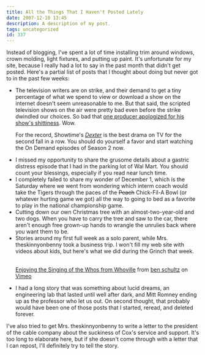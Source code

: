 ```yaml
---
title: All the Things That I Haven't Posted Lately
date: 2007-12-10 13:45
description: A description of my post.
tags: uncategorized
id: 337
---
```

Instead of blogging, I've spent a lot of time installing trim around windows, crown molding, light fixtures, and putting up paint.  It's unfortunate for my site, because I really had a lot to say in the past month that didn't get posted.  Here's a partial list of posts that I thought about doing but never got to in the past few weeks:
<span class="spanEndPreview">&nbsp;</span>
<ul><li>The television writers are on strike, and their demand to get a tiny percentage of what we spend to view or download a show on the internet doesn't seem unreasonable to me.  But that said, the scripted television shows on the air were pretty bad even before the strike dwindled our choices.  So bad that <a href="http://www.ew.com/ew/article/0,,20158840,00.html" target="_blank">one producer apologized for his show's shittiness</a>.  Wow.  

For the record, Showtime's <a href="http://www.sho.com/site/dexter/home.do" target="_blank"><i>Dexter</i></a> is the best drama on TV for the second fall in a row.  You should do yourself a favor and start watching the On Demand episodes of Season 2 now.</li>

<li>I missed my opportunity to share the grusome details about a gastric distress episode that I had in the parking lot of Wal Mart.  You should count your blessings, especially if you read near lunch time.</li>

<li>I completely failed to share my wonder of December 1, which is the Saturday where we went from wondering which interm coach would take the Tigers through the paces of the <strike>Peach</strike> Chick-Fil-A Bowl (or whatever hurting game we got) all the way to going to bed as a favorite to play in the national championship game.</li>

<li>Cutting down our own Christmas tree with an almost-two-year-old and two dogs.  When you have to carry the tree and saw to the car, there aren't enough free grown-up hands to wrangle the unrulies back where you want them to be.</li>

<li>Stories around my first full week as a solo parent, while Mrs. theskinnyonbenny took a business trip.  I won't fill my web site with videos about kids, but here's what we did during the Grinch that week.

<object type="application/x-shockwave-flash" width="500" height="333" data="http://www.vimeo.com/moogaloop.swf?clip_id=407910&amp;server=www.vimeo.com&amp;fullscreen=1&amp;show_title=0&amp;show_byline=0&amp;show_portrait=0&amp;color=01AAEA">	<param name="quality" value="best" />	<param name="allowfullscreen" value="true" />	<param name="scale" value="showAll" />	<param name="movie" value="http://www.vimeo.com/moogaloop.swf?clip_id=407910&amp;server=www.vimeo.com&amp;fullscreen=1&amp;show_title=0&amp;show_byline=0&amp;show_portrait=0&amp;color=01AAEA" /></object><br /><span class="caption"><a href="http://www.vimeo.com/407910/l:embed_407910" >Enjoying the Singing of the Whos from Whoville</a> from <a href="http://www.vimeo.com/user244752/l:embed_407910" >ben schultz</a> on <a href="http://vimeo.com/l:embed_407910" >Vimeo</a></span>

</li>

<li>I had a long story that was something about lucid dreams, an engineering lab that lasted until well after dark, and Mitt Romney ending up as the professor who let us out.  On second thought, that probably would have been one of those posts that I started, reread, and deleted forever.</li></ul>

I've also tried to get Mrs. theskinnyonbenny to write a letter to the president of the cable company about the suckiness of Cox's service and support.  It's too long to elaborate here, but if she doesn't come through with a letter that I can repost, I'll definitely try to tell the story.

